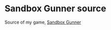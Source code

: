 # Sandbox Gunner source
Source of my game, [Sandbox Gunner](https://zoesads.itch.io/sandbox-gunner)
